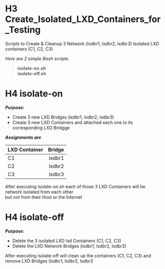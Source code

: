 # H3 Create_Isolated_LXD_Containers_for_Testing  

Scripts to Create &amp; Cleanup 3 Network (lxdbr1, lxdbr2, lxdbr3) Isolated LXD containers (C1, C2, C3) 

*Here are 2 simple Bash scripts.*

> **isolate-on.sh**  
> **isolate-off.sh**

# H4 isolate-on
  
***Purpose:***   
* Create 3 new LXD Bridges (lxdbr1, lxdbr2, lxdbr3)
* Create 3 new LXD Containers and attached each one to its corresponding LXD Bridgge

***Assignments are***  

| LXD Container   | Bridge |
| :-------------- | ------:|
| C1              | lxdbr1 |
| C2              | lxdbr2 |
| C3              | lxdbr3 |

After executing isolate-on.sh each of those 3 LXD Containers will be network isolated from each other  
but not from their Host or the Internet  
  
# H4 isolate-off  
  
***Purpose:*** 
* Delete the 3 isolated LXD lxd Containers (C1, C2, C3)  
* Delete the LXD Network Bridges (lxdbr1, lxdbr2, lxdbr3)  
  
After executing isolate-off will clean up the containers (C1, C2, C3) and remove LXD Bridges (lxdbr1, lxdbr2, lxdbr3



